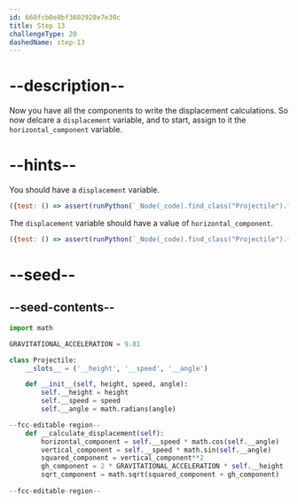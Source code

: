 ```yaml
---
id: 660fcb0e8bf3602928e7e30c
title: Step 13
challengeType: 20
dashedName: step-13
---
```


# --description--

Now you have all the components to write the displacement calculations. So now delcare a `displacement` variable, and to start, assign to it the `horizontal_component` variable.

# --hints--

You should have a `displacement` variable.

```js
({test: () => assert(runPython(`_Node(_code).find_class("Projectile").find_function("__calculate_displacement").has_variable('displacement')`))})
```

The `displacement` variable should have a value of `horizontal_component`.

```js
({test: () => assert(runPython(`_Node(_code).find_class("Projectile").find_function("__calculate_displacement").find_variable('displacement').is_equivalent('displacement = horizontal_component')`))})
```

# --seed--

## --seed-contents--

```py
import math

GRAVITATIONAL_ACCELERATION = 9.81

class Projectile:
    __slots__ = ('__height', '__speed', '__angle')

    def __init__(self, height, speed, angle):
        self.__height = height
        self.__speed = speed
        self.__angle = math.radians(angle)

--fcc-editable-region--
    def __calculate_displacement(self):
        horizontal_component = self.__speed * math.cos(self.__angle)
        vertical_component = self.__speed * math.sin(self.__angle)
        squared_component = vertical_component**2
        gh_component = 2 * GRAVITATIONAL_ACCELERATION * self.__height
        sqrt_component = math.sqrt(squared_component + gh_component)
        
--fcc-editable-region--
        
```
